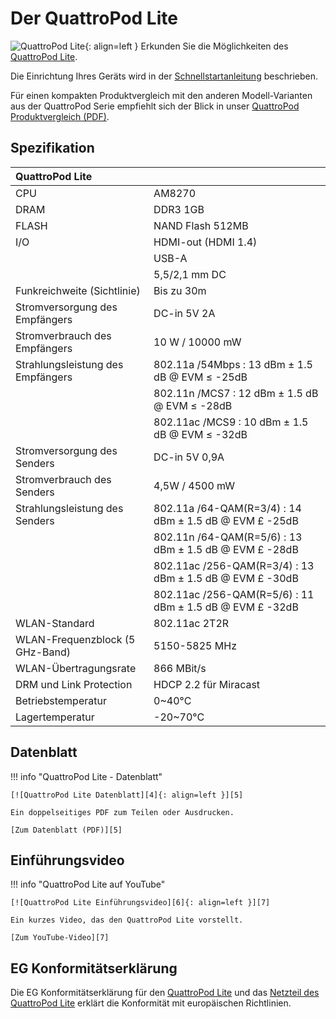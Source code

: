 # Der QuattroPod Lite 

![QuattroPod Lite][1]{: align=left } Erkunden Sie die Möglichkeiten des [QuattroPod Lite][2]. 

Die Einrichtung Ihres Geräts wird in der [Schnellstartanleitung](quickstart.md) beschrieben. 

Für einen kompakten Produktvergleich mit den anderen Modell-Varianten aus der QuattroPod Serie empfiehlt sich der Blick in unser [QuattroPod Produktvergleich (PDF)][3].

  [1]: /assets/img/quattropod.lite.png
  [2]: https://www.quattropod.de/lite.php
  [3]: https://download.stueber.de/doc/de/quattropod/quattropod.produktvergleich.de.pdf

## Spezifikation

| QuattroPod Lite | |
| :---- | :---- |
| CPU |  AM8270 |
| DRAM | DDR3 1GB |
| FLASH | NAND Flash 512MB |
| I/O | HDMI-out (HDMI 1.4) |
|     | USB-A |
|     | 5,5/2,1 mm DC |
| Funkreichweite (Sichtlinie) | Bis zu 30m |
| Stromversorgung des Empfängers | DC-in 5V 2A |
| Stromverbrauch des Empfängers | 10 W / 10000 mW |
| Strahlungsleistung des Empfängers | 802.11a /54Mbps : 13 dBm ± 1.5 dB @ EVM ≤ -25dB |
|  | 802.11n /MCS7 : 12 dBm ± 1.5 dB @ EVM ≤ -28dB |
|  | 802.11ac /MCS9 : 10 dBm ± 1.5 dB @ EVM ≤ -32dB |
| Stromversorgung des Senders | DC-in 5V 0,9A |
| Stromverbrauch des Senders | 4,5W / 4500 mW |
| Strahlungsleistung des Senders | 802.11a /64-QAM(R=3/4) : 14 dBm ± 1.5 dB @ EVM £ -25dB |
|  | 802.11n /64-QAM(R=5/6) : 13 dBm ± 1.5 dB @ EVM £ -28dB |
|  | 802.11ac /256-QAM(R=3/4) : 13 dBm ± 1.5 dB @ EVM £ -30dB |
|  | 802.11ac /256-QAM(R=5/6) : 11 dBm ± 1.5 dB @ EVM £ -32dB |
| WLAN-Standard | 802.11ac 2T2R |
| WLAN-Frequenzblock (5 GHz-Band) |  5150-5825 MHz |
| WLAN-Übertragungsrate |  866 MBit/s |
| DRM und Link Protection | HDCP 2.2 für Miracast | 
| Betriebstemperatur | 0~40°C | 
| Lagertemperatur | -20~70°C | 

## Datenblatt

!!! info "QuattroPod Lite - Datenblatt"

    [![QuattroPod Lite Datenblatt][4]{: align=left }][5]
	
	Ein doppelseitiges PDF zum Teilen oder Ausdrucken.
	
	[Zum Datenblatt (PDF)][5]

  [4]: /assets/img/quattropod.lite.brochure.de.png
  [5]: https://download.stueber.de/doc/de/quattropod/quattropod-lite.brochure.de.pdf

## Einführungsvideo

!!! info "QuattroPod Lite auf YouTube"

    [![QuattroPod Lite Einführungsvideo][6]{: align=left }][7]
	
	Ein kurzes Video, das den QuattroPod Lite vorstellt.
	
	[Zum YouTube-Video][7]

  [6]: /assets/img/quattropod.lite.video.png
  [7]: https://youtu.be/3hoqBVkk1i8
  
## EG Konformitätserklärung

Die EG Konformitätserklärung für den [QuattroPod Lite][8] und das [Netzteil des QuattroPod Lite][9] erklärt die Konformität mit europäischen Richtlinien.

[8]: https://download.stueber.de/doc/de/quattropod/quattropodlite.konformitaetserklaerung.pdf

[9]: https://download.stueber.de/doc/de/quattropod/netzteil.konformitaetserklaerung.pdf

